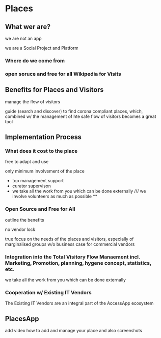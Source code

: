 # Places

## What wer are?

we are not an app

we are a Social Project and Platform

### Where do we come from

### open soruce and free for all Wikipedia for Visits

## Benefits for Places and Visitors

manage the flow of visitors

guide (search and discover) to find corona compliant places, which, combined w/ the management of hte safe flow of visitors becomes a great tool

## Implementation Process

### What does it cost to the place

free to adapt and use

only minimum involvement of the place

* top management support
* curator supervison
* we take all the work from you which can be done externally /// we involve volunteers as much as possible
** 

### Open Source and Free for All

outline the benefits

no vendor lock

true focus on the needs of the places and visitors, especially of marginalised groups w/o business case for commercial vendors

### Integration into the Total Visitory Flow Manaement incl. Marketing, Promotion, planning, hygene concept, statistics, etc.

we take all the work from you which can be done externally 

### Cooperation w/ Existing IT Vendors

The Existing IT Vendors are an integral part of the AccessApp ecosystem

## PlacesApp

add video how to add and manage your place and also screenshots
